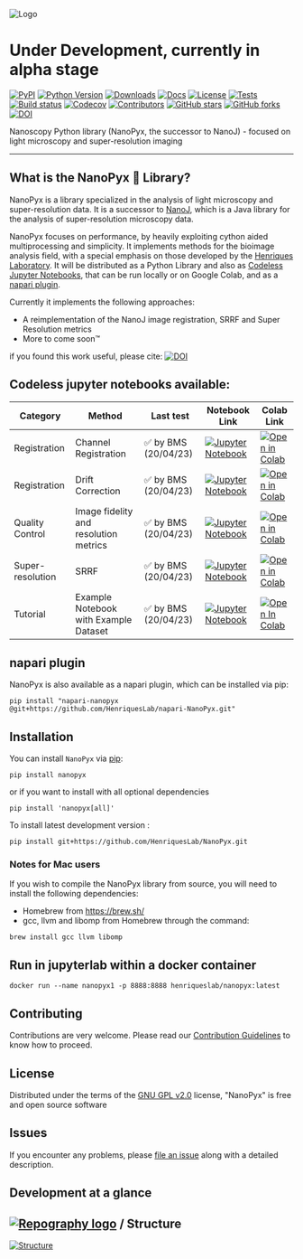 ![Logo](https://user-images.githubusercontent.com/7071808/235145866-602e9f03-5ad1-47c1-8790-a7ce3b678e89.svg)
# Under Development, currently in alpha stage
[![PyPI](https://img.shields.io/pypi/v/nanopyx.svg?color=green)](https://pypi.org/project/nanopyx)
[![Python Version](https://img.shields.io/pypi/pyversions/nanopyx.svg?color=green)](https://python.org)
[![Downloads](https://img.shields.io/pypi/dm/nanopyx)](https://pypi.org/project/nanopyx)
[![Docs](https://img.shields.io/badge/documentation-link-blueviolet)](https://henriqueslab.github.io/NanoPyx)
[![License](https://img.shields.io/github/license/HenriquesLab/NanoPyx?color=Green)](https://github.com/HenriquesLab/NanoPyx/blob/main/LICENSE.txt)
[![Tests](https://github.com/HenriquesLab/NanoPyx/actions/workflows/nanopyx_oncall_mechanic.yml/badge.svg)](https://github.com/HenriquesLab/NanoPyx/actions/workflows/nanopyx_oncall_mechanic.yml)
[![Build status](https://ci.appveyor.com/api/projects/status/oc7pk3t2h04r60j4?svg=true)](https://ci.appveyor.com/project/paxcalpt/nanopyx)
[![Codecov](https://codecov.io/gh/HenriquesLab/NanoPyx/branch/main/graph/badge.svg)](https://codecov.io/gh/HenriquesLab/NanoPyx)
[![Contributors](https://img.shields.io/github/contributors-anon/HenriquesLab/NanoPyx)](https://github.com/HenriquesLab/NanoPyx/graphs/contributors)
[![GitHub stars](https://img.shields.io/github/stars/HenriquesLab/NanoPyx?style=social)](https://github.com/HenriquesLab/NanoPyx/)
[![GitHub forks](https://img.shields.io/github/forks/HenriquesLab/NanoPyx?style=social)](https://github.com/HenriquesLab/NanoPyx/)
[![DOI](https://zenodo.org/badge/505388398.svg)](https://zenodo.org/badge/latestdoi/505388398)

Nanoscopy Python library (NanoPyx, the successor to NanoJ) - focused on light microscopy and super-resolution imaging

---

## What is the NanoPyx 🔬 Library?

NanoPyx is a library specialized in the analysis of light microscopy and super-resolution data.
It is a successor to [NanoJ](https://github.com/HenriquesLab/NanoJ-Core), which is a Java library for the analysis of super-resolution microscopy data.

NanoPyx focuses on performance, by heavily exploiting cython aided multiprocessing and simplicity. It implements methods for the bioimage analysis field, with a special emphasis on those developed by the [Henriques Laboratory](https://henriqueslab.github.io/).
It will be distributed as a Python Library and also as [Codeless Jupyter Notebooks](https://github.com/HenriquesLab/NanoPyx#codeless-jupyter-notebooks-available), that can be run locally or on Google Colab, and as a [napari plugin](https://github.com/HenriquesLab/NanoPyx#napari-plugin).

Currently it implements the following approaches:
- A reimplementation of the NanoJ image registration, SRRF and Super Resolution metrics
- More to come soon™

if you found this work useful, please cite: [![DOI](https://zenodo.org/badge/505388398.svg)](https://zenodo.org/badge/latestdoi/505388398)

## Codeless jupyter notebooks available:

| Category | Method | Last test | Notebook Link | Colab Link |
| --- | --- | --- | --- | --- |
| Registration | Channel Registration |  ✅ by BMS (20/04/23) | [![Jupyter Notebook](https://img.shields.io/badge/jupyter-blue.svg?style=for-the-badge&logo=jupyter&logoColor=white)](https://github.com/HenriquesLab/NanoPyx/blob/main/notebooks/ChannelRegistration.ipynb) | [![Open in Colab](https://colab.research.google.com/assets/colab-badge.svg)](https://githubtocolab.com/HenriquesLab/NanoPyx/blob/main/notebooks/ChannelRegistration.ipynb) |
| Registration | Drift Correction | ✅ by BMS (20/04/23) | [![Jupyter Notebook](https://img.shields.io/badge/jupyter-blue.svg?style=for-the-badge&logo=jupyter&logoColor=white)](https://github.com/HenriquesLab/NanoPyx/blob/main/notebooks/DriftCorrection.ipynb) | [![Open in Colab](https://colab.research.google.com/assets/colab-badge.svg)](https://githubtocolab.com/HenriquesLab/NanoPyx/blob/main/notebooks/DriftCorrection.ipynb) |
| Quality Control | Image fidelity and resolution metrics | ✅ by BMS (20/04/23) | [![Jupyter Notebook](https://img.shields.io/badge/jupyter-blue.svg?style=for-the-badge&logo=jupyter&logoColor=white)](https://github.com/HenriquesLab/NanoPyx/blob/main/notebooks/SRMetrics.ipynb) | [![Open in Colab](https://colab.research.google.com/assets/colab-badge.svg)](https://githubtocolab.com/HenriquesLab/NanoPyx/blob/main/notebooks/SRMetrics.ipynb) |
| Super-resolution | SRRF | ✅ by BMS (20/04/23) | [![Jupyter Notebook](https://img.shields.io/badge/jupyter-blue.svg?style=for-the-badge&logo=jupyter&logoColor=white)](https://github.com/HenriquesLab/NanoPyx/blob/main/notebooks/SRRFandQC.ipynb) | [![Open in Colab](https://colab.research.google.com/assets/colab-badge.svg)](https://githubtocolab.com/HenriquesLab/NanoPyx/blob/main/notebooks/SRRFandQC.ipynb) |
| Tutorial | Example Notebook with Example Dataset | ✅ by BMS (20/04/23) | [![Jupyter Notebook](https://img.shields.io/badge/jupyter-blue.svg?style=for-the-badge&logo=jupyter&logoColor=white)](https://github.com/HenriquesLab/NanoPyx/blob/main/notebooks/ExampleDataSRRFandQC.ipynb) | [![Open In Colab](https://colab.research.google.com/assets/colab-badge.svg)](https://githubtocolab.com/HenriquesLab/NanoPyx/blob/main/notebooks/ExampleDataSRRFandQC.ipynb) |

## napari plugin

NanoPyx is also available as a napari plugin, which can be installed via pip:

```pip install "napari-nanopyx @git+https://github.com/HenriquesLab/napari-NanoPyx.git"```

## Installation

You can install `NanoPyx` via [pip]:

```shell
pip install nanopyx
```

or if you want to install with all optional dependencies

```shell
pip install 'nanopyx[all]'
```

To install latest development version :

```shell
pip install git+https://github.com/HenriquesLab/NanoPyx.git
```

### Notes for Mac users

If you wish to compile the NanoPyx library from source, you will need to install the following dependencies:

- Homebrew from <https://brew.sh/>
- gcc, llvm and libomp from Homebrew through the command:

```shell
brew install gcc llvm libomp
```

## Run in jupyterlab within a docker container

```shell
docker run --name nanopyx1 -p 8888:8888 henriqueslab/nanopyx:latest
```

## Contributing

Contributions are very welcome.
Please read our [Contribution Guidelines](https://github.com/HenriquesLab/NanoPyx/blob/main/CONTRIBUTING.md) to know how to proceed.

## License

Distributed under the terms of the [GNU GPL v2.0] license,
"NanoPyx" is free and open source software

## Issues

If you encounter any problems, please [file an issue] along with a detailed description.

[gnu gpl v2.0]: http://www.gnu.org/licenses/gpl-2.0.txt
[file an issue]: https://github.com/HenriquesLab/NanoPyx/issues
[pip]: https://pypi.org/project/pip/

## Development at a glance

## [![Repography logo](https://images.repography.com/logo.svg)](https://repography.com) / Structure

[![Structure](https://images.repography.com/33651790/HenriquesLab/NanoPyx/structure/6USKh-PjgkYlbiepDRN9aThOShl3TNx_VkIycH0M6e0/Sqp8CSmE3HObh4_sa8_-IsUByYshpCVQpMuu1E_Fwiw_table.svg)](https://github.com/HenriquesLab/NanoPyx)
